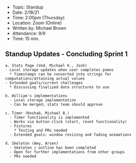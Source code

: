 - Topic: Standup
- Date: 2/18/21
- Time: 2:00pm (Thursday)
- Location: Zoom (Online)
- Written by: Michael Brown
- Attendance: 9/9
- Time: 15 min.


## Standup Updates - Concluding Sprint 1
```
a. Stats Page (Ved, Michael K., Josh)
- Local storage updates when user completes pomos
  * Timestamps can be converted into strings for computations/attaining actual values
- Extended goals/current challenges
  * Discussing finalized data structures to use

b. William's implementations
  - Local storage implementation
  - Can be merged; stats team should approve

c. Timer (Keshab, Michael B.)
  - Timer functionality is implemented
  - Works via button click (start, reset functionality)
  - Fixtures
    * Testing and PRs needed
  - Extended goals: window resizing and fading animations

d. Skeleton (Amy, Arsen)
  - Skeleton / outline has been completed
  - Open for further implementations from other groups
  - PRs needed

```
